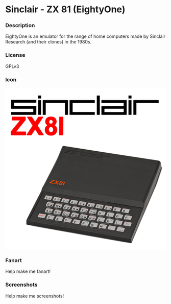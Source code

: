 # Sinclair - ZX 81 (EightyOne)

### Description

EightyOne is an emulator for the range of home computers made by Sinclair Research (and their clones) in the 1980s.

### License

GPLv3

### Icon

![Sinclair - ZX 81 (EightyOne) icon](game.libretro.81/resources/icon.png)

### Fanart

Help make me fanart!

### Screenshots

Help make me screenshots!
